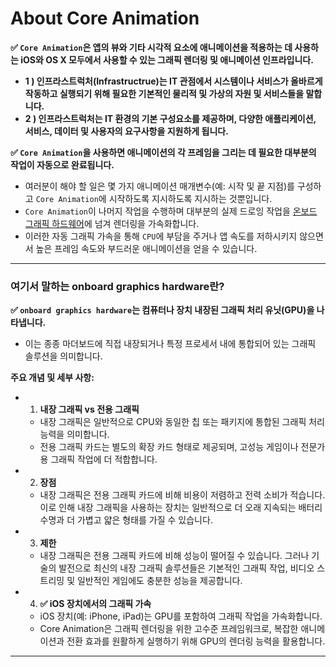 # About Core Animation

**✅ `Core Animation`은 앱의 뷰와 기타 시각적 요소에 애니메이션을 적용하는 데 사용하는 iOS와 OS X 모두에서 사용할 수 있는 그래픽 렌더링 및 애니메이션 인프라입니다.**
- **1 ) 인프라스트럭처(Infrastructrue)는 IT 관점에서 시스템이나 서비스가 올바르게 작동하고 실행되기 위해 필요한 기본적인 물리적 및 가상의 자원 및 서비스들을 말합니다.**
- **2 ) 인프라스트럭처는 IT 환경의 기본 구성요소를 제공하며, 다양한 애플리케이션, 서비스, 데이터 및 사용자의 요구사항을 지원하게 됩니다.**</br>

**✅ `Core Animation`을 사용하면 애니메이션의 각 프레임을 그리는 데 필요한 대부분의 작업이 자동으로 완료됩니다.**
- 여러분이 해야 할 일은 몇 가지 애니메이션 매개변수(예: 시작 및 끝 지점)를 구성하고 `Core Animation`에 시작하도록 지시하도록 지시하는 것뿐입니다.
- `Core Animation`이 나머지 작업을 수행하며 대부분의 실제 드로잉 작업을 [온보드 그래픽 하드웨어](#여기서-말하는-onboard-graphics-hardware란)에 넘겨 렌더링을 가속화합니다.
- 이러한 자동 그래픽 가속을 통해 `CPU`에 부담을 주거나 앱 속도를 저하시키지 않으면서 높은 프레임 속도와 부드러운 애니메이션을 얻을 수 있습니다.

---

### 여기서 말하는 onboard graphics hardware란?

**✅ `onboard graphics hardware`는 컴퓨터나 장치 내장된 그래픽 처리 유닛(GPU)을 나타냅니다.**
- 이는 종종 마더보드에 직접 내장되거나 특정 프로세서 내에 통합되어 있는 그래픽 솔루션을 의미합니다.</br>

**주요 개념 및 세부 사항:**</br>

- 1. **내장 그래픽 vs 전용 그래픽**
    - 내장 그래픽은 일반적으로 CPU와 동일한 칩 또는 패키지에 통합된 그래픽 처리 능력을 의미합니다.
    - 전용 그래픽 카드는 별도의 확장 카드 형태로 제공되며, 고성능 게임이나 전문가용 그래픽 작업에 더 적합합니다.</br>

- 2. **장점**
    - 내장 그래픽은 전용 그래픽 카드에 비해 비용이 저렴하고 전력 소비가 적습니다. 이로 인해 내장 그래픽을 사용하는 장치는 일반적으로 더 오래 지속되는 배터리 수명과 더 가볍고 얇은 형태를 가질 수 있습니다.

- 3. **제한**
    - 내장 그래픽은 전용 그래픽 카드에 비해 성능이 떨어질 수 있습니다. 그러나 기술의 발전으로 최신의 내장 그래픽 솔루션들은 기본적인 그래픽 작업, 비디오 스트리밍 및 일반적인 게임에도 충분한 성능을 제공합니다.

- 4. **✅ iOS 장치에서의 그래픽 가속**
    - iOS 장치(예: iPhone, iPad)는 GPU를 포함하여 그래픽 작업을 가속화합니다.
    - Core Animation은 그래픽 렌더링을 위한 고수준 프레임워크로, 복잡한 애니메이션과 전환 효과를 원활하게 실행하기 위해 GPU의 렌더링 능력을 활용합니다.

---
